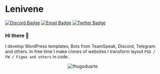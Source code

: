 # Lenivene
[![Discord Badge](https://img.shields.io/badge/-Lenivene%230715-black?style=flat-square&logo=Discord&logoColor=white)](http://discord.com/)
[![Email Badge](https://img.shields.io/badge/-lenivene@soufleet.com-black?style=flat-square&logo=Gmail&logoColor=white&link=mailto:lenivene@soufleet.com)](mailto:lenivene@soufleet.com)
[![Twitter Badge](https://img.shields.io/badge/-@enevinel-black?style=flat-square&logo=twitter&logoColor=white&link=https://twitter.com/enevinel)](https://twitter.com/dieegosf) 

### Hi there 👋

I develop WordPress templates, Bots from TeamSpeak, Discord, Telegram and others. In free time I make clones of websites
I transform layout `PSD / FW / Figma and others` in code.

<p align="center"> <img src="https://github-readme-stats.vercel.app/api?username=lenivene&show_icons=true" alt="fhugoduarte" /> </p>
